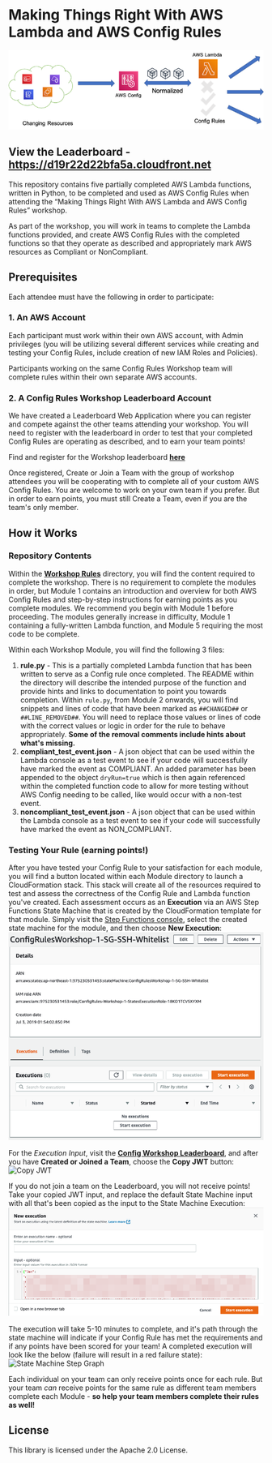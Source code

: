 # Making Things Right With AWS Lambda and AWS Config Rules

![Config Rules RULES](Images/Config-Header.png)

## View the Leaderboard - https://d19r22d22bfa5a.cloudfront.net

This repository contains five partially completed AWS Lambda functions, written in Python, to be completed and used as AWS Config Rules when attending the “Making Things Right With AWS Lambda and AWS Config Rules” workshop.  

As part of the workshop, you will work in teams to complete the Lambda functions provided, and create AWS Config Rules with the completed functions so that they operate as described and appropriately mark AWS resources as Compliant or NonCompliant.

## Prerequisites
Each attendee must have the following in order to participate:

### 1. An AWS Account
Each participant must work within their own AWS account, with Admin privileges (you will be utilizing several different services while creating and testing your Config Rules, include creation of new IAM Roles and Policies).

Participants working on the same Config Rules Workshop team will complete rules within their own separate AWS accounts.

### 2. A Config Rules Workshop Leaderboard Account
We have created a Leaderboard Web Application where you can register and compete against the other teams attending your workshop. You will need to register with the leaderboard in order to test that your completed Config Rules are operating as described, and to earn your team points!

Find and register for the Workshop leaderboard [**here**](https://d19r22d22bfa5a.cloudfront.net)

Once registered, Create or Join a Team with the group of workshop attendees you will be cooperating with to complete all of your custom AWS Config Rules.  You are welcome to work on your own team if you prefer. But in order to earn points, you must still Create a Team, even if you are the team's only member.

## How it Works

### Repository Contents
Within the [**Workshop Rules**](/Workshop-Rules) directory, you will find the content required to complete the workshop. There is no requirement to complete the modules in order, but Module 1 contains an introduction and overview for both AWS Config Rules and step-by-step instructions for earning points as you complete modules.  We recommend you begin with Module 1 before proceeding.  The modules generally increase in difficulty, Module 1 containing a fully-written Lambda function, and Module 5 requiring the most code to be complete.  

Within each Workshop Module, you will find the following 3 files:
1. **rule.py** -  This is a partially completed Lambda function that has been written to serve as a Config rule once completed.  The README within the directory will describe the intended purpose of the function and provide hints and links to documentation to point you towards completion.  Within `rule.py`, from Module 2 onwards, you will find snippets and lines of code that have been marked as `##CHANGED##` or `##LINE_REMOVED##`.  You will need to replace those values or lines of code with the correct values or logic in order for the rule to behave appropriately.  **Some of the removal comments include hints about what's missing.**
2. **compliant_test_event.json** - A json object that can be used within the Lambda console as a test event to see if your code will successfully have marked the event as COMPLIANT.  An added parameter has been appended to the object `dryRun=true` which is then again referenced within the completed function code to allow for more testing without AWS Config needing to be called, like would occur with a non-test event.
3. **noncompliant_test_event.json** - A json object that can be used within the Lambda console as a test event to see if your code will successfully have marked the event as NON_COMPLIANT.

### Testing Your Rule (earning points!)
After you have tested your Config Rule to your satisfaction for each module, you will find a button located within each Module directory to launch a CloudFormation stack.  This stack will create all of the resources required to test and assess the correctness of the Config Rule and Lambda function you've created.  Each assessment occurs as an **Execution** via an AWS Step Functions State Machine that is created by the CloudFormation template for that module.  Simply visit the [Step Functions console](https://console.aws.amazon.com/states/), select the created state machine for the module, and then choose **New Execution**:  
![New Exexcution](Images/New-Execution.png)

For the *Execution Input*, visit the [**Config Workshop Leaderboard**](https://amzn.to/aws-config-rules-workshop/), and after you have **Created or Joined a Team**, choose the **Copy JWT** button:  
![Copy JWT](Images/Copy-JWT.png)

If you do not join a team on the Leaderboard, you will not receive points! Take your copied JWT input, and replace the default State Machine input with all that's been copied as the input to the State Machine Execution:
![Pasted JWT](Images/JWT-Pasted.png)

The execution will take 5-10 minutes to complete, and it's path through the state machine will indicate if your Config Rule has met the requirements and if any points have been scored for your team!  A completed execution will look like the below (failure will result in a red failure state):
![State Machine Step Graph](Images/SFN-Execution-Map.png)

Each individual on your team can only receive points once for each rule.  But your team *can* receive points for the same rule as different team members complete each Module - **so help your team members complete their rules as well!**


## License

This library is licensed under the Apache 2.0 License.
